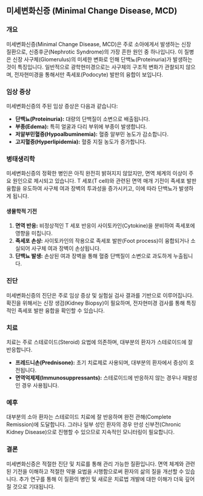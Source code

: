 

## 미세변화신증 (Minimal Change Disease, MCD)

### 개요
미세변화신증(Minimal Change Disease, MCD)은 주로 소아에게서 발생하는 신장 질환으로, 신증후군(Nephrotic Syndrome)의 가장 흔한 원인 중 하나입니다. 이 질병은 신장 사구체(Glomerulus)의 미세한 변화로 인해 단백뇨(Proteinuria)가 발생하는 것이 특징입니다. 일반적으로 광학현미경으로는 사구체의 구조적 변화가 관찰되지 않으며, 전자현미경을 통해서만 족세포(Podocyte) 발판의 융합이 보입니다.

### 임상 증상
미세변화신증의 주된 임상 증상은 다음과 같습니다:
- **단백뇨(Proteinuria):** 대량의 단백질이 소변으로 배출됩니다.
- **부종(Edema):** 특히 얼굴과 다리 부위에 부종이 발생합니다.
- **저알부민혈증(Hypoalbuminemia):** 혈중 알부민 농도가 감소합니다.
- **고지혈증(Hyperlipidemia):** 혈중 지질 농도가 증가합니다.

### 병태생리학
미세변화신증의 정확한 병인은 아직 완전히 밝혀지지 않았지만, 면역 체계의 이상이 주요 원인으로 제시되고 있습니다. T 세포(T cell)와 관련된 면역 매개 기전이 족세포 발판 융합을 유도하여 사구체 여과 장벽의 투과성을 증가시키고, 이에 따라 단백뇨가 발생하게 됩니다.

#### 생물학적 기전
1. **면역 반응:** 비정상적인 T 세포 반응이 사이토카인(Cytokine)을 분비하여 족세포에 영향을 미칩니다.
2. **족세포 손상:** 사이토카인의 작용으로 족세포 발판(Foot process)이 융합되거나 소실되어 사구체 여과 장벽이 손상됩니다.
3. **단백뇨 발생:** 손상된 여과 장벽을 통해 혈중 단백질이 소변으로 과도하게 누출됩니다.

### 진단
미세변화신증의 진단은 주로 임상 증상 및 실험실 검사 결과를 기반으로 이루어집니다. 확진을 위해서는 신장 생검(Kidney Biopsy)이 필요하며, 전자현미경 검사를 통해 특징적인 족세포 발판 융합을 확인할 수 있습니다.

### 치료
치료는 주로 스테로이드(Steroid) 요법에 의존하며, 대부분의 환자가 스테로이드에 잘 반응합니다.
- **프레드니손(Prednisone):** 초기 치료제로 사용되며, 대부분의 환자에서 증상이 호전됩니다.
- **면역억제제(Immunosuppressants):** 스테로이드에 반응하지 않는 경우나 재발성인 경우 사용됩니다.

### 예후
대부분의 소아 환자는 스테로이드 치료에 잘 반응하며 완전 관해(Complete Remission)에 도달합니다. 그러나 일부 성인 환자의 경우 만성 신부전(Chronic Kidney Disease)으로 진행할 수 있으므로 지속적인 모니터링이 필요합니다.

### 결론
미세변화신증은 적절한 진단 및 치료를 통해 관리 가능한 질환입니다. 면역 체계와 관련된 기전을 이해하고 적절한 약물 요법을 시행함으로써 환자의 삶의 질을 개선할 수 있습니다. 추가 연구를 통해 이 질환의 병인 및 새로운 치료법 개발에 대한 이해가 더욱 깊어질 것으로 기대됩니다.